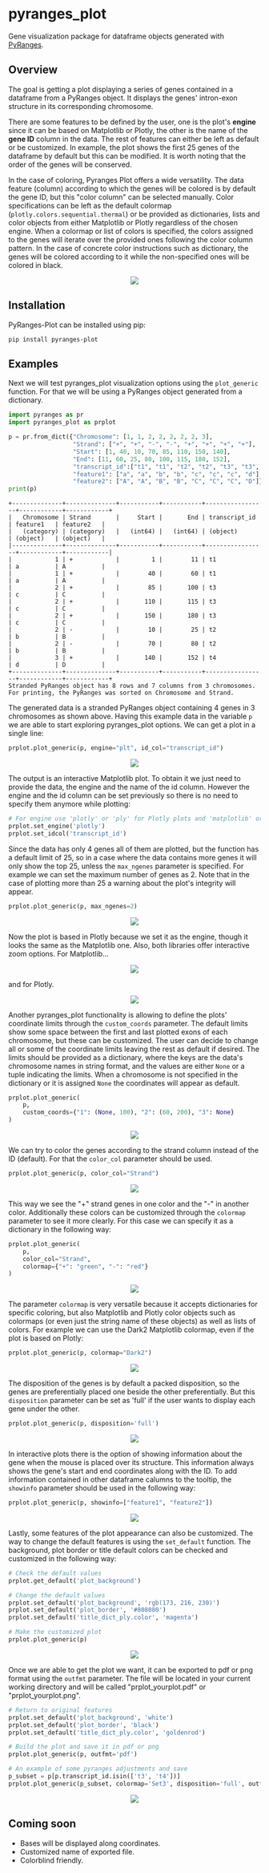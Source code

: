 # pyranges_plot
Gene visualization package for dataframe objects generated with [PyRanges](https://pyranges.readthedocs.io/en/latest/index.html).




## Overview
The goal is getting a plot displaying a series of genes contained in a dataframe 
from a PyRanges object. It displays the genes' intron-exon structure in its 
corresponding chromosome.

There are some features to be defined by the user, one is the plot's **engine** 
since it can be based on Matplotlib or Plotly, the other is the name of the 
**gene ID** column in the data. The rest of features can either be left as default 
or be customized. In example, the plot shows the first 25 genes of the dataframe 
by default but this can be modified. It is worth noting that the order of the genes 
will be conserved.

In the case of coloring, Pyranges Plot offers a wide versatility. The data feature 
(column) according to which the genes will be colored is by default the gene ID, but 
this "color column" can be selected manually. Color specifications can be left as the 
default colormap (``plotly.colors.sequential.thermal``) or be provided as dictionaries, 
lists and color objects from either Matplotlib or Plotly regardless of the chosen engine. 
When a colormap or list of colors is specified, the colors assigned to the genes will 
iterate over the provided ones following the color column pattern. In the case of concrete 
color instructions such as dictionary, the genes will be colored according to it while the 
non-specified ones will be colored in black.

<p align="center">
    <img src="https://github.com/emunozdc/pyranges_plot/raw/main/images/general_ex.png">
</p>




## Installation
PyRanges-Plot can be installed using pip:

```
pip install pyranges-plot
```



## Examples
Next we will test pyranges\_plot visualization options using the ``plot_generic`` function. 
For that we will be using a PyRanges object generated from a dictionary.

```python
import pyranges as pr
import pyranges_plot as prplot

p = pr.from_dict({"Chromosome": [1, 1, 2, 2, 2, 2, 2, 3],
                  "Strand": ["+", "+", "-", "-", "+", "+", "+", "+"],
                  "Start": [1, 40, 10, 70, 85, 110, 150, 140],
                  "End": [11, 60, 25, 80, 100, 115, 180, 152], 
                  "transcript_id":["t1", "t1", "t2", "t2", "t3", "t3", "t3", "t4"], 
                  "feature1": ["a", "a", "b", "b", "c", "c", "c", "d"], 
                  "feature2": ["A", "A", "B", "B", "C", "C", "C", "D"]})
print(p)

```
```
+--------------+--------------+-----------+-----------+-----------------+------------+------------+
|   Chromosome | Strand       |     Start |       End | transcript_id   | feature1   | feature2   |
|   (category) | (category)   |   (int64) |   (int64) | (object)        | (object)   | (object)   |
|--------------+--------------+-----------+-----------+-----------------+------------+------------|
|            1 | +            |         1 |        11 | t1              | a          | A          |
|            1 | +            |        40 |        60 | t1              | a          | A          |
|            2 | +            |        85 |       100 | t3              | c          | C          |
|            2 | +            |       110 |       115 | t3              | c          | C          |
|            2 | +            |       150 |       180 | t3              | c          | C          |
|            2 | -            |        10 |        25 | t2              | b          | B          |
|            2 | -            |        70 |        80 | t2              | b          | B          |
|            3 | +            |       140 |       152 | t4              | d          | D          |
+--------------+--------------+-----------+-----------+-----------------+------------+------------+
Stranded PyRanges object has 8 rows and 7 columns from 3 chromosomes.
For printing, the PyRanges was sorted on Chromosome and Strand.
```


The generated data is a stranded PyRanges object containing 4 genes in 3 chromosomes 
as shown above. Having this example data in the variable ``p`` we are able to start exploring 
pyranges_plot options. We can get a plot in a single line:

```python
prplot.plot_generic(p, engine="plt", id_col="transcript_id")
```
<p align="center">
    <img src="https://github.com/emunozdc/pyranges_plot/raw/main/images/prplot_ex01.png">
</p>



The output is an interactive Matplotlib plot. To obtain it we just need to provide the data, 
the engine and the name of the id column. However the engine and the id column can be set 
previously so there is no need to specify them anymore while plotting:

```python
# For engine use 'plotly' or 'ply' for Plotly plots and 'matplotlib' or 'plt' for Matplotlib plots
prplot.set_engine('plotly')
prplot.set_idcol('transcript_id')
```

Since the data has only 4 genes all of them are plotted, but the function has a default limit 
of 25, so in a case where the data contains more genes it will only show the top 25, unless 
the ``max_ngenes`` parameter is specified. For example we can set the maximum number of genes 
as 2. Note that in the case of plotting more than 25 a warning about the plot's integrity 
will appear.

```python
prplot.plot_generic(p, max_ngenes=2)
```
<p align="center">
    <img src="https://github.com/emunozdc/pyranges_plot/raw/main/images/prplot_ex02.png">
</p>



Now the plot is based in Plotly because we set it as the engine, though it looks the same as the 
Matplotlib one. Also, both libraries offer interactive zoom options. For Matplotlib…
<p align="center">
    <img src="https://github.com/emunozdc/pyranges_plot/raw/main/images/prplot_fixex03.png">
</p>

and for Plotly.
<p align="center">
    <img src="https://github.com/emunozdc/pyranges_plot/raw/main/images/prplot_fixex04.png">
</p>



Another pyranges_plot functionality is allowing to define the plots' coordinate limits through 
the ``custom_coords`` parameter. The default limits show some space between the first and last 
plotted exons of each chromosome, but these can be customized. The user can decide to change 
all or some of the coordinate limits leaving the rest as default if desired. The limits should 
be provided as a dictionary, where the keys are the data's chromosome names in string format, 
and the values are either ``None`` or a tuple indicating the limits. When a chromosome is not 
specified in the dictionary or it is assigned ``None`` the coordinates will appear as default.

```python
prplot.plot_generic(
    p,
    custom_coords={"1": (None, 100), "2": (60, 200), "3": None}
)
```
<p align="center">
    <img src="https://github.com/emunozdc/pyranges_plot/raw/main/images/prplot_ex05.png">
</p>



We can try to color the genes according to the strand column instead of the ID (default). For 
that the ``color_col`` parameter should be used.

```python
prplot.plot_generic(p, color_col="Strand")
```
<p align="center">
    <img src="https://github.com/emunozdc/pyranges_plot/raw/main/images/prplot_ex06.png">
</p>



This way we see the "+" strand genes in one color and the "-" in another color. Additionally 
these colors can be customized through the ``colormap`` parameter to see it more clearly. For 
this case we can specify it as a dictionary in the following way:

```python
prplot.plot_generic(
    p,
    color_col="Strand",
    colormap={"+": "green", "-": "red"}
)
```
<p align="center">
    <img src="https://github.com/emunozdc/pyranges_plot/raw/main/images/prplot_ex07.png">
</p>



The parameter ``colormap`` is very versatile because it accepts dictionaries for specific coloring, 
but also Matplotlib and Plotly color objects such as colormaps (or even just the string name of 
these objects) as well as lists of colors. For example we can use the Dark2 Matplotlib colormap, 
even if the plot is based on Plotly:

```python
prplot.plot_generic(p, colormap="Dark2")
```
<p align="center">
    <img src="https://github.com/emunozdc/pyranges_plot/raw/main/images/prplot_ex08.png">
</p>



The disposition of the genes is by default a packed disposition, so the genes are preferentially 
placed one beside the other preferentially. But this ``disposition`` parameter can be set as 'full' 
if the user wants to display each gene under the other.

```python
prplot.plot_generic(p, disposition='full')
```
<p align="center">
    <img src="https://github.com/emunozdc/pyranges_plot/raw/main/images/prplot_ex09.png">
</p>



In interactive plots there is the option of showing information about the gene when the mouse is 
placed over its structure. This information always shows the gene's start and end coordinates 
along with the ID. To add information contained in other dataframe calumns to the tooltip, the 
``showinfo`` parameter should be used in the following way:

```python
prplot.plot_generic(p, showinfo=["feature1", "feature2"])
```
<p align="center">
    <img src="https://github.com/emunozdc/pyranges_plot/raw/main/images/prplot_ex10.png">
</p>



Lastly, some features of the plot appearance can also be customized. The way to change 
the default features is using the ``set_default`` function. The background, plot border or title
default colors can be checked and customized in the following way:

```python
# Check the default values
prplot.get_default('plot_background')

# Change the default values
prplot.set_default('plot_background', 'rgb(173, 216, 230)')
prplot.set_default('plot_border', '#808080')
prplot.set_default('title_dict_ply.color', 'magenta')

# Make the customized plot
prplot.plot_generic(p)
```
<p align="center">
    <img src="https://github.com/emunozdc/pyranges_plot/raw/main/images/prplot_ex11.png">
</p>



Once we are able to get the plot we want, it can be exported to pdf or png format using the 
``outfmt`` parameter. The file will be located in your current working directory and will be 
called "prplot\_yourplot.pdf" or "prplot_yourplot.png".

```python
# Return to original features
prplot.set_default('plot_background', 'white')
prplot.set_default('plot_border', 'black')
prplot.set_default('title_dict_ply.color', 'goldenrod')

# Build the plot and save it in pdf or png
prplot.plot_generic(p, outfmt='pdf')

# An example of some pyranges adjustments and save
p_subset = p[p.transcript_id.isin(['t3', 't4'])]
prplot.plot_generic(p_subset, colormap='Set3', disposition='full', outfmt='png')
```
<p align="center">
    <img src="https://github.com/emunozdc/pyranges_plot/raw/main/images/prplot_yourplot.png">
</p>


## Coming soon
* Bases will be displayed along coordinates.
* Customized name of exported file.
* Colorblind friendly.
